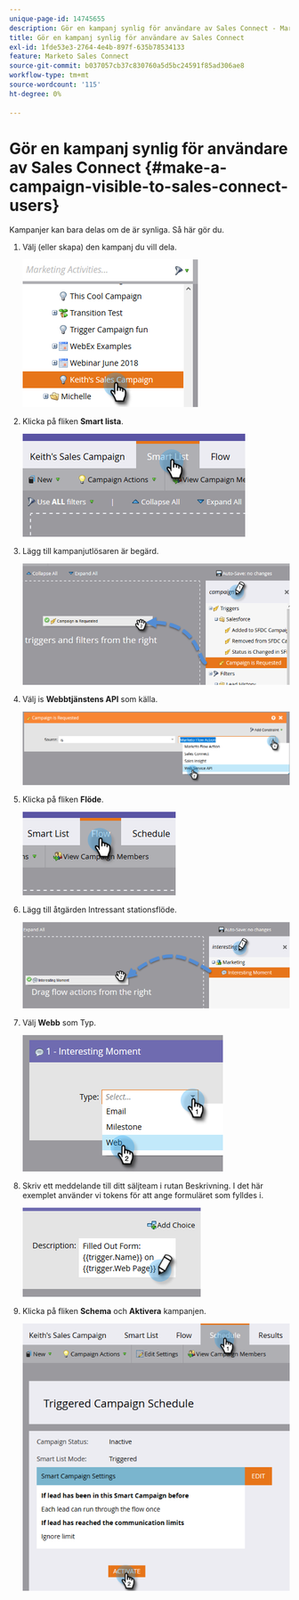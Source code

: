 ```yaml
---
unique-page-id: 14745655
description: Gör en kampanj synlig för användare av Sales Connect - Marketo Docs - produktdokumentation
title: Gör en kampanj synlig för användare av Sales Connect
exl-id: 1fde53e3-2764-4e4b-897f-635b78534133
feature: Marketo Sales Connect
source-git-commit: b037057cb37c830760a5d5bc24591f85ad306ae8
workflow-type: tm+mt
source-wordcount: '115'
ht-degree: 0%

---
```


# Gör en kampanj synlig för användare av Sales Connect {#make-a-campaign-visible-to-sales-connect-users}

Kampanjer kan bara delas om de är synliga. Så här gör du.

1. Välj (eller skapa) den kampanj du vill dela.

   ![](assets/make-a-marketing-campaign-visible-msc-1.png)

1. Klicka på fliken **Smart lista**.

   ![](assets/make-a-marketing-campaign-visible-msc-2.png)

1. Lägg till kampanjutlösaren är begärd.

   ![](assets/make-a-marketing-campaign-visible-msc-3.png)

1. Välj is **Webbtjänstens API** som källa.

   ![](assets/make-a-marketing-campaign-visible-msc-4.png)

1. Klicka på fliken **Flöde**.

   ![](assets/make-a-marketing-campaign-visible-msc-5.png)

1. Lägg till åtgärden Intressant stationsflöde.

   ![](assets/make-a-marketing-campaign-visible-msc-6.png)

1. Välj **Webb** som Typ.

   ![](assets/make-a-marketing-campaign-visible-msc-7.png)

1. Skriv ett meddelande till ditt säljteam i rutan Beskrivning. I det här exemplet använder vi tokens för att ange formuläret som fylldes i.

   ![](assets/make-a-marketing-campaign-visible-msc-8.png)

1. Klicka på fliken **Schema** och **Aktivera** kampanjen.

   ![](assets/make-a-marketing-campaign-visible-msc-9.png)
